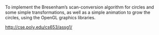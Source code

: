 To implement the Bresenham’s scan-conversion algorithm for circles and some
simple transformations, as well as a simple animation to grow the circles, using the OpenGL graphics
libraries.

http://cse.poly.edu/cs653/assg1/
